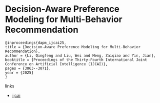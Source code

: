 # Decision-Aware Preference Modeling for Multi-Behavior Recommendation

```
@inproceedings{dapm_ijcai25,
title = {Decision-Aware Preference Modeling for Multi-Behavior Recommendation},
author = {Li, Qingfeng and Liu, Wei and Meng, Zaiqiao and Yin, Jian},
booktitle = {Proceedings of the Thirty-Fourth International Joint Conference on Artificial Intelligence (IJCAI)},
pages = {3063--3071},
year = {2025}
}
```

links
- [ijcai](https://www.ijcai.org/proceedings/2025/341)
